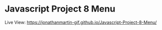 # Javascript Project 8 Menu
 
Live View: https://jonathanmartin-gif.github.io/Javascript-Project-8-Menu/
